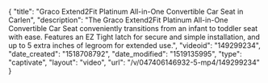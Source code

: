 {
    "title": "Graco Extend2Fit Platinum All-in-One Convertible Car Seat in Carlen",
    "description": "The Graco Extend2Fit Platinum All-in-One Convertible Car Seat conveniently transitions from an infant to toddler seat with ease. Features an EZ Tight latch for secure and simple installation, and up to 5 extra inches of legroom for extended use.",
    "videoid": "149299234",
    "date_created": "1518708792",
    "date_modified": "1519135995",
    "type": "captivate",
    "layout": "video",
    "url": "\/v\/047406146932-5-mp4\/149299234"
}